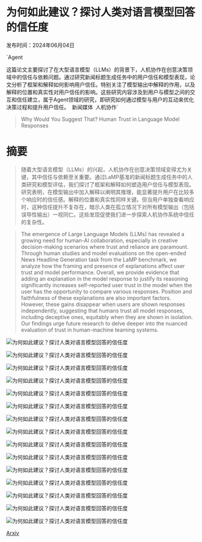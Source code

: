 # 为何如此建议？探讨人类对语言模型回答的信任度

发布时间：2024年06月04日

`Agent

这篇论文主要探讨了在大型语言模型（LLMs）的背景下，人机协作在创意决策领域中的信任与依赖问题。通过研究新闻标题生成任务中的用户信任和模型表现，论文分析了框架和解释如何影响用户信任。特别关注了模型输出中解释的作用，以及解释的位置和真实性对用户信任的影响。这些研究内容涉及到用户与模型之间的交互和信任建立，属于Agent领域的研究，即研究如何通过模型与用户的互动来优化决策过程和提升用户信任。` `新闻媒体` `人机协作`

> Why Would You Suggest That? Human Trust in Language Model Responses

# 摘要

> 随着大型语言模型（LLMs）的兴起，人机协作在创意决策领域变得尤为关键，其中信任与依赖至关重要。通过LaMP基准的新闻标题生成任务中的人类研究和模型评估，我们探讨了框架和解释如何塑造用户信任与模型表现。研究表明，在模型输出中加入解释以阐明其推理，能显著提升用户在比较多个响应时的信任感。解释的位置和真实性同样关键。但当用户单独查看响应时，这种信任提升不复存在，暗示人类在孤立情况下对所有模型输出（包括误导性输出）一视同仁。这些发现促使我们进一步探索人机协作系统中信任的复杂性。

> The emergence of Large Language Models (LLMs) has revealed a growing need for human-AI collaboration, especially in creative decision-making scenarios where trust and reliance are paramount. Through human studies and model evaluations on the open-ended News Headline Generation task from the LaMP benchmark, we analyze how the framing and presence of explanations affect user trust and model performance. Overall, we provide evidence that adding an explanation in the model response to justify its reasoning significantly increases self-reported user trust in the model when the user has the opportunity to compare various responses. Position and faithfulness of these explanations are also important factors. However, these gains disappear when users are shown responses independently, suggesting that humans trust all model responses, including deceptive ones, equitably when they are shown in isolation. Our findings urge future research to delve deeper into the nuanced evaluation of trust in human-machine teaming systems.

![为何如此建议？探讨人类对语言模型回答的信任度](../../../paper_images/2406.02018/likert_results.png)

![为何如此建议？探讨人类对语言模型回答的信任度](../../../paper_images/2406.02018/ranking_results.png)

![为何如此建议？探讨人类对语言模型回答的信任度](../../../paper_images/2406.02018/rouge_results.png)

![为何如此建议？探讨人类对语言模型回答的信任度](../../../paper_images/2406.02018/lamp4_rouge.png)

![为何如此建议？探讨人类对语言模型回答的信任度](../../../paper_images/2406.02018/lamp5_rouge.png)

![为何如此建议？探讨人类对语言模型回答的信任度](../../../paper_images/2406.02018/lamp7_rouge.png)

![为何如此建议？探讨人类对语言模型回答的信任度](../../../paper_images/2406.02018/lamp4_gpt4_rouge.png)

![为何如此建议？探讨人类对语言模型回答的信任度](../../../paper_images/2406.02018/lamp5_gpt4_rouge.png)

![为何如此建议？探讨人类对语言模型回答的信任度](../../../paper_images/2406.02018/lamp7_gpt4_rouge.png)

![为何如此建议？探讨人类对语言模型回答的信任度](../../../paper_images/2406.02018/demo_age.png)

![为何如此建议？探讨人类对语言模型回答的信任度](../../../paper_images/2406.02018/demo_gender.png)

![为何如此建议？探讨人类对语言模型回答的信任度](../../../paper_images/2406.02018/demo_education.png)

![为何如此建议？探讨人类对语言模型回答的信任度](../../../paper_images/2406.02018/demo_cs.png)

![为何如此建议？探讨人类对语言模型回答的信任度](../../../paper_images/2406.02018/demo_llm.png)

![为何如此建议？探讨人类对语言模型回答的信任度](../../../paper_images/2406.02018/demo_ai.png)

[Arxiv](https://arxiv.org/abs/2406.02018)
